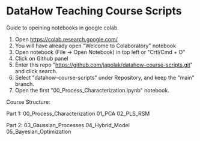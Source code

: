
# DataHow Teaching Course Scripts

Guide to opeining notebooks in google colab.

1. Open https://colab.research.google.com/
2. You will have already open "Welcome to Colaboratory" notebook
3. Open notebook (File -> Open Notebook) in top left or "Crtl/Cmd + O"
4. Click on Github panel
5. Enter this repo "https://github.com/japolak/datahow-course-scripts.git" and click search.
6. Select "datahow-course-scripts" under Repository, and keep the "main" branch.
7. Open the first "00_Process_Characterization.ipynb" notebook.


Course Structure:

Part 1:
00_Process_Characterization
01_PCA
02_PLS_RSM

Part 2:
03_Gaussian_Processes
04_Hybrid_Model
05_Bayesian_Optimization